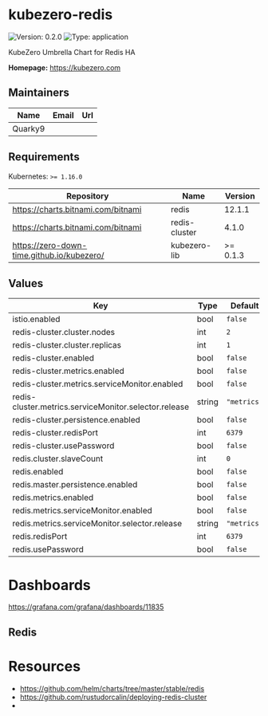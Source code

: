 # kubezero-redis

![Version: 0.2.0](https://img.shields.io/badge/Version-0.2.0-informational?style=flat-square) ![Type: application](https://img.shields.io/badge/Type-application-informational?style=flat-square)

KubeZero Umbrella Chart for Redis HA

**Homepage:** <https://kubezero.com>

## Maintainers

| Name | Email | Url |
| ---- | ------ | --- |
| Quarky9 |  |  |

## Requirements

Kubernetes: `>= 1.16.0`

| Repository | Name | Version |
|------------|------|---------|
| https://charts.bitnami.com/bitnami | redis | 12.1.1 |
| https://charts.bitnami.com/bitnami | redis-cluster | 4.1.0 |
| https://zero-down-time.github.io/kubezero/ | kubezero-lib | >= 0.1.3 |

## Values

| Key | Type | Default | Description |
|-----|------|---------|-------------|
| istio.enabled | bool | `false` |  |
| redis-cluster.cluster.nodes | int | `2` |  |
| redis-cluster.cluster.replicas | int | `1` |  |
| redis-cluster.enabled | bool | `false` |  |
| redis-cluster.metrics.enabled | bool | `false` |  |
| redis-cluster.metrics.serviceMonitor.enabled | bool | `false` |  |
| redis-cluster.metrics.serviceMonitor.selector.release | string | `"metrics"` |  |
| redis-cluster.persistence.enabled | bool | `false` |  |
| redis-cluster.redisPort | int | `6379` |  |
| redis-cluster.usePassword | bool | `false` |  |
| redis.cluster.slaveCount | int | `0` |  |
| redis.enabled | bool | `false` |  |
| redis.master.persistence.enabled | bool | `false` |  |
| redis.metrics.enabled | bool | `false` |  |
| redis.metrics.serviceMonitor.enabled | bool | `false` |  |
| redis.metrics.serviceMonitor.selector.release | string | `"metrics"` |  |
| redis.redisPort | int | `6379` |  |
| redis.usePassword | bool | `false` |  |

# Dashboards
https://grafana.com/grafana/dashboards/11835

## Redis

# Resources
- https://github.com/helm/charts/tree/master/stable/redis
- https://github.com/rustudorcalin/deploying-redis-cluster
-
